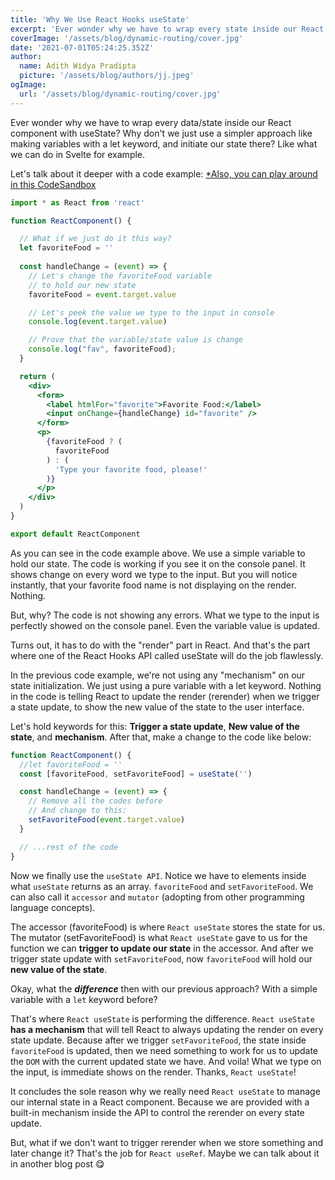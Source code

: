 ```yaml
---
title: 'Why We Use React Hooks useState'
excerpt: 'Ever wonder why we have to wrap every state inside our React component with useState?'
coverImage: '/assets/blog/dynamic-routing/cover.jpg'
date: '2021-07-01T05:24:25.352Z'
author:
  name: Adith Widya Pradipta
  picture: '/assets/blog/authors/jj.jpeg'
ogImage:
  url: '/assets/blog/dynamic-routing/cover.jpg'
---
```


Ever wonder why we have to wrap every data/state inside our React component with useState? Why don't we just use a simpler approach like making variables with a let keyword, and initiate our state there? Like what we can do in Svelte for example.

Let's talk about it deeper with a code example:
[*Also, you can play around in this CodeSandbox](https://codesandbox.io/s/why-we-use-react-hooks-usestate-xspwq)

```jsx
import * as React from 'react'

function ReactComponent() {

  // What if we just do it this way?
  let favoriteFood = ''
  
  const handleChange = (event) => {
    // Let's change the favoriteFood variable
    // to hold our new state
    favoriteFood = event.target.value

    // Let's peek the value we type to the input in console
    console.log(event.target.value)

    // Prove that the variable/state value is change
    console.log("fav", favoriteFood);
  }

  return (
    <div>
      <form>
        <label htmlFor="favorite">Favorite Food:</label>
        <input onChange={handleChange} id="favorite" />
      </form>
      <p>
        {favoriteFood ? (
          favoriteFood
        ) : (
          'Type your favorite food, please!'
        )}
      </p>
    </div>
  )
}

export default ReactComponent

```

As you can see in the code example above. We use a simple variable to hold our state. The code is working if you see it on the console panel. It shows change on every word we type to the input. But you will notice instantly, that your favorite food name is not displaying on the render. Nothing.

But, why? The code is not showing any errors. What we type to the input is perfectly showed on the console panel. Even the variable value is updated.

Turns out, it has to do with the "render" part in React. And that's the part where one of the React Hooks API called useState will do the job flawlessly.

In the previous code example, we're not using any "mechanism" on our state initialization. We just using a pure variable with a let keyword. Nothing in the code is telling React to update the render (rerender) when we trigger a state update, to show the new value of the state to the user interface.

Let's hold keywords for this: **Trigger a state update**, **New value of the state**, and **mechanism**. After that, make a change to the code like below:

```jsx
function ReactComponent() {
  //let favoriteFood = ''
  const [favoriteFood, setFavoriteFood] = useState('')

  const handleChange = (event) => {
    // Remove all the codes before
    // And change to this:
    setFavoriteFood(event.target.value)
  }

  // ...rest of the code
}
```

Now we finally use the `useState API`. Notice we have to elements inside what `useState` returns as an array. `favoriteFood` and `setFavoriteFood`. We can also call it `accessor` and `mutator` (adopting from other programming language concepts).

The accessor (favoriteFood) is where `React useState` stores the state for us. The mutator (setFavoriteFood) is what `React useState` gave to us for the function we can **trigger to update our state** in the accessor. And after we trigger state update with `setFavoriteFood`, now `favoriteFood` will hold our **new value of the state**.

Okay, what the ***difference*** then with our previous approach? With a simple variable with a `let` keyword before?

That's where `React useState` is performing the difference. `React useState` **has a mechanism** that will tell React to always updating the render on every state update. Because after we trigger `setFavoriteFood`, the state inside `favoriteFood` is updated, then we need something to work for us to update the `DOM` with the current updated state we have. And voila! What we type on the input, is immediate shows on the render. Thanks, `React useState`!

It concludes the sole reason why we really need `React useState` to manage our internal state in a React component. Because we are provided with a built-in mechanism inside the API to control the rerender on every state update.

But, what if we don't want to trigger rerender when we store something and later change it? That's the job for `React useRef`. Maybe we can talk about it in another blog post 😋